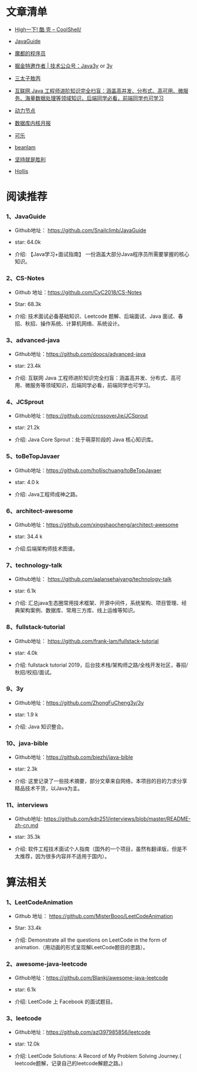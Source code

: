 文章清单
====

* <a href="https://coolshell.cn/">High一下! 酷 壳 – CoolShell/</a>

* <a href="https://github.com/Snailclimb/JavaGuide">JavaGuide</a>

* <a href="https://javadoop.com/">魔都的程序员</a>

* <a href="https://juejin.im/user/5a7005b46fb9a01c995117a7">掘金特邀作者 | 技术公众号：Java3y</a> or <a href="https://github.com/ZhongFuCheng3y/3y">3y</a>

* <a href="https://juejin.im/user/59b416065188257e671b670a">三太子敖丙</a>

* <a href="https://github.com/doocs/advanced-java">互联网 Java 工程师进阶知识完全扫盲：涵盖高并发、分布式、高可用、微服务、海量数据处理等领域知识，后端同学必看，前端同学也可学习 </a>

* <a href="http://www.bjpowernode.com/tutorial_baseinterviewquestions/235.html">动力节点</a>

* <a href="http://mysql.taobao.org/monthly/">数据库内核月报</a>

* <a href="https://me.csdn.net/u013412772">可乐</a>

* <a href="https://www.jianshu.com/u/87bcda91b60f">beanlam</a>

* <a href="https://juejin.im/user/5bee7feee51d4536c03fc698">坚持就是胜利</a>

* <a href="http://www.hollischuang.com/">Hollis</a>

阅读推荐
====

<h3>1、JavaGuide</h3>

* Github地址： https://github.com/Snailclimb/JavaGuide
	
* star: 64.0k

* 介绍: 【Java学习+面试指南】 一份涵盖大部分Java程序员所需要掌握的核心知识。

<h3>2、CS-Notes</h3>

* Github 地址：https://github.com/CyC2018/CS-Notes

* Star: 68.3k

* 介绍: 技术面试必备基础知识、Leetcode 题解、后端面试、Java 面试、春招、秋招、操作系统、计算机网络、系统设计。

<h3>3、advanced-java</h3>

* Github地址：https://github.com/doocs/advanced-java

* star: 23.4k

* 介绍: 互联网 Java 工程师进阶知识完全扫盲：涵盖高并发、分布式、高可用、微服务等领域知识，后端同学必看，前端同学也可学习。

<h3>4、JCSprout</h3>

* Github地址：https://github.com/crossoverJie/JCSprout

* star: 21.2k

* 介绍: Java Core Sprout：处于萌芽阶段的 Java 核心知识库。

<h3>5、toBeTopJavaer</h3>

* Github地址：https://github.com/hollischuang/toBeTopJavaer

* star: 4.0 k

* 介绍: Java工程师成神之路。

<h3>6、architect-awesome</h3>

* Github地址：https://github.com/xingshaocheng/architect-awesome

* star: 34.4 k

* 介绍:后端架构师技术图谱。

<h3>7、technology-talk</h3>

* Github地址： https://github.com/aalansehaiyang/technology-talk

* star: 6.1k

* 介绍: 汇总java生态圈常用技术框架、开源中间件，系统架构、项目管理、经典架构案例、数据库、常用三方库、线上运维等知识。

<h3>8、fullstack-tutorial</h3>

* Github地址： https://github.com/frank-lam/fullstack-tutorial

* star: 4.0k

* 介绍: fullstack tutorial 2019，后台技术栈/架构师之路/全栈开发社区，春招/秋招/校招/面试。

<h3>9、3y</h3>

* Github地址：https://github.com/ZhongFuCheng3y/3y

* star: 1.9 k

* 介绍: Java 知识整合。

<h3>10、java-bible</h3>

* Github地址：https://github.com/biezhi/java-bible

* star: 2.3k

* 介绍: 这里记录了一些技术摘要，部分文章来自网络，本项目的目的力求分享精品技术干货，以Java为主。

<h3>11、interviews</h3>

* Github地址: https://github.com/kdn251/interviews/blob/master/README-zh-cn.md

* star: 35.3k

* 介绍: 软件工程技术面试个人指南（国外的一个项目，虽然有翻译版，但是不太推荐，因为很多内容并不适用于国内）。

算法相关
====

<h3>1、LeetCodeAnimation</h3>

* Github 地址： https://github.com/MisterBooo/LeetCodeAnimation

* Star: 33.4k

* 介绍: Demonstrate all the questions on LeetCode in the form of animation.（用动画的形式呈现解LeetCode题目的思路）。

<h3>2、awesome-java-leetcode</h3>

* Github地址：https://github.com/Blankj/awesome-java-leetcode

* star: 6.1k

* 介绍: LeetCode 上 Facebook 的面试题目。

<h3>3、leetcode</h3>

* Github地址：https://github.com/azl397985856/leetcode

* star: 12.0k

* 介绍: LeetCode Solutions: A Record of My Problem Solving Journey.( leetcode题解，记录自己的leetcode解题之路。)
